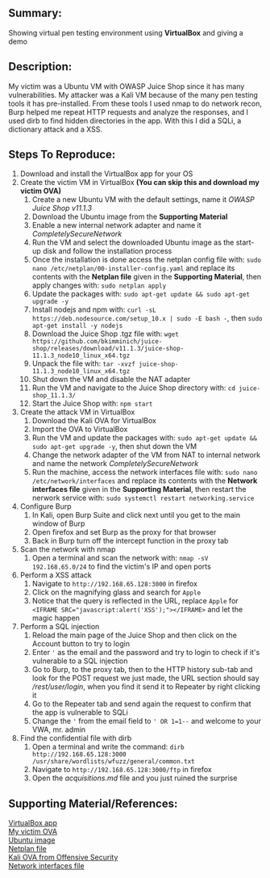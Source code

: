 ## Summary:
Showing virtual pen testing environment using **VirtualBox** and giving a demo

## Description:
My victim was a Ubuntu VM with OWASP Juice Shop since it has many vulnerabilities. My attacker was a Kali VM because of the many pen testing tools it has pre-installed. From these tools I used nmap to do network recon, Burp helped me repeat HTTP requests and analyze the responses, and I used dirb to find hidden directories in the app. With this I did a SQLi, a dictionary attack and a XSS.

## Steps To Reproduce:

  1. Download and install the VirtualBox app for your OS
  2. Create the victim VM in VirtualBox **(You can skip this and download my victim OVA)**
     1. Create a new Ubuntu VM with the default settings, name it _OWASP Juice Shop v11.1.3_
     2. Download the Ubuntu image from the **Supporting Material**
     3. Enable a new internal network adapter and name it _CompletelySecureNetwork_
     4. Run the VM and select the downloaded Ubuntu image as the start-up disk and follow the installation process
     5. Once the installation is done access the netplan config file with: `sudo nano /etc/netplan/00-installer-config.yaml` and replace its contents with the **Netplan file** given in the **Supporting Material**, then apply changes with: `sudo netplan apply`
     6. Update the packages with: `sudo apt-get update && sudo apt-get upgrade -y`
     7. Install nodejs and npm with: `curl -sL https://deb.nodesource.com/setup_10.x | sudo -E bash -`, then `sudo apt-get install -y nodejs`
     8. Download the Juice Shop .tgz file with: `wget https://github.com/bkimminich/juice-shop/releases/download/v11.1.3/juice-shop-11.1.3_node10_linux_x64.tgz`
     9. Unpack the file with: `tar -xvzf juice-shop-11.1.3_node10_linux_x64.tgz`
     10. Shut down the VM and disable the NAT adapter
     11. Run the VM and navigate to the Juice Shop directory with: `cd juice-shop_11.1.3/`
     12. Start the Juice Shop with: `npm start`
  3. Create the attack VM in VirtualBox
     1. Download the Kali OVA for VirtualBox
     2. Import the OVA to VirtualBox
     3. Run the VM and update the packages with: `sudo apt-get update && sudo apt-get upgrade -y`, then shut down the VM
     4. Change the network adapter of the VM from NAT to internal network and name the network _CompletelySecureNetwork_
     5. Run the machine, access the network interfaces file with: `sudo nano /etc/network/interfaces` and replace its contents with the **Network interfaces file** given in the **Supporting Material**, then restart the nerwork service with: `sudo systemctl restart networking.service`
  4. Configure Burp
     1. In Kali, open Burp Suite and click next until you get to the main window of Burp
     2. Open firefox and set Burp as the proxy for that browser
     3. Back in Burp turn off the intercept function in the proxy tab
  5. Scan the network with nmap
     1. Open a terminal and scan the network with: `nmap -sV 192.168.65.0/24` to find the victim's IP and open ports
  6. Perform a XSS attack
     1. Navigate to `http://192.168.65.128:3000` in firefox
     2. Click on the magnifying glass and search for `Apple`
     3. Notice that the query is reflected in the URL, replace `Apple` for `<IFRAME SRC="javascript:alert('XSS');"></IFRAME>` and let the magic happen
  7. Perform a SQL injection
     1. Reload the main page of the Juice Shop and then click on the Account button to try to login
     2. Enter `'` as the email and the password and try to login to check if it's vulnerable to a SQL injection
     3. Go to Burp, to the proxy tab, then to the HTTP history sub-tab and look for the POST request we just made, the URL section should say _/rest/user/login_, when you find it send it to Repeater by right clicking it
     4. Go to the Repeater tab and send again the request to confirm that the app is vulnerable to SQLi
     5. Change the `'` from the email field to `' OR 1=1--` and welcome to your VWA, mr. admin
  8. Find the confidential file with dirb
     1. Open a terminal and write the command: `dirb http://192.168.65.128:3000 /usr/share/wordlists/wfuzz/general/common.txt`
     2. Navigate to `http://192.168.65.128:3000/ftp` in firefox
     3. Open the _acquisitions.md_ file and you just ruined the surprise

## Supporting Material/References:
[VirtualBox app](https://www.virtualbox.org/wiki/Downloads)<br />
[My victim OVA](https://iteso01-my.sharepoint.com/:u:/g/personal/si721687_iteso_mx/EXqKRBEdaftKlIbd9RyPToIBZygu6LFxH9POvPupo8IPng?e=SpNGR8)<br />
[Ubuntu image](https://ubuntu.com/download/server/thank-you?version=20.04.1&architecture=amd64)<br />
[Netplan file](https://github.com/Alex-Sandoval12/Virtual-pen-testing-lab/blob/master/Victim%20VM/netplan%20config%20file)<br />
[Kali OVA from Offensive Security](https://www.offensive-security.com/kali-linux-vm-vmware-virtualbox-image-download/#1572305786534-030ce714-cc3b)<br />
[Network interfaces file](https://github.com/Alex-Sandoval12/Virtual-pen-testing-lab/blob/master/Attack%20VM/network%20interfaces%20file)
